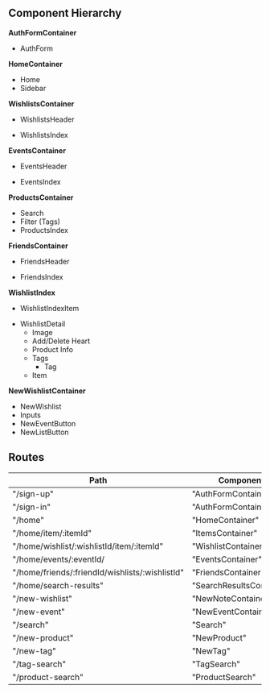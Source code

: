 ## Component Hierarchy

**AuthFormContainer**
 - AuthForm

**HomeContainer**
 - Home
 - Sidebar

**WishlistsContainer**
 - WishlistsHeader
  * WishlistsIndex

**EventsContainer**
 - EventsHeader
  + EventsIndex

**ProductsContainer**
 - Search
 - Filter (Tags)
 - ProductsIndex

**FriendsContainer**
 - FriendsHeader
  + FriendsIndex

**WishlistIndex**
 - WishlistIndexItem
  + WishlistDetail
    - Image
    - Add/Delete Heart
    - Product Info
    - Tags
      - Tag
    * Item

**NewWishlistContainer**
 - NewWishlist
  - Inputs
  - NewEventButton
  - NewListButton

## Routes

|Path   | Component   |
|-------|-------------|
| "/sign-up" | "AuthFormContainer" |
| "/sign-in" | "AuthFormContainer" |
| "/home" | "HomeContainer" |
| "/home/item/:itemId" | "ItemsContainer" |
| "/home/wishlist/:wishlistId/item/:itemId" | "WishlistContainer" |
| "/home/events/:eventId/ | "EventsContainer" |
| "/home/friends/:friendId/wishlists/:wishlistId" | "FriendsContainer" |
| "/home/search-results" | "SearchResultsContainer"
| "/new-wishlist" | "NewNoteContainer" |
| "/new-event" | "NewEventContainer" |
| "/search" | "Search" |
| "/new-product" | "NewProduct" |
| "/new-tag" | "NewTag" |
| "/tag-search" | "TagSearch" |
| "/product-search" | "ProductSearch" |
